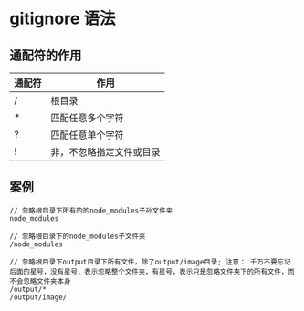 # gitignore 语法

## 通配符的作用

| 通配符 | 作用                     |
| ------ | ------------------------ |
| /      | 根目录                   |
| \*     | 匹配任意多个字符         |
| ?      | 匹配任意单个字符         |
| !      | 非，不忽略指定文件或目录 |

## 案例

```
// 忽略根目录下所有的的node_modules子孙文件夹
node_modules

// 忽略根目录下的node_modules子文件夹
/node_modules

// 忽略根目录下output目录下所有文件，除了output/image目录; 注意： 千万不要忘记后面的星号，没有星号，表示忽略整个文件夹，有星号，表示只是忽略文件夹下的所有文件，而不会忽略文件夹本身
/output/*
/output/image/
```
